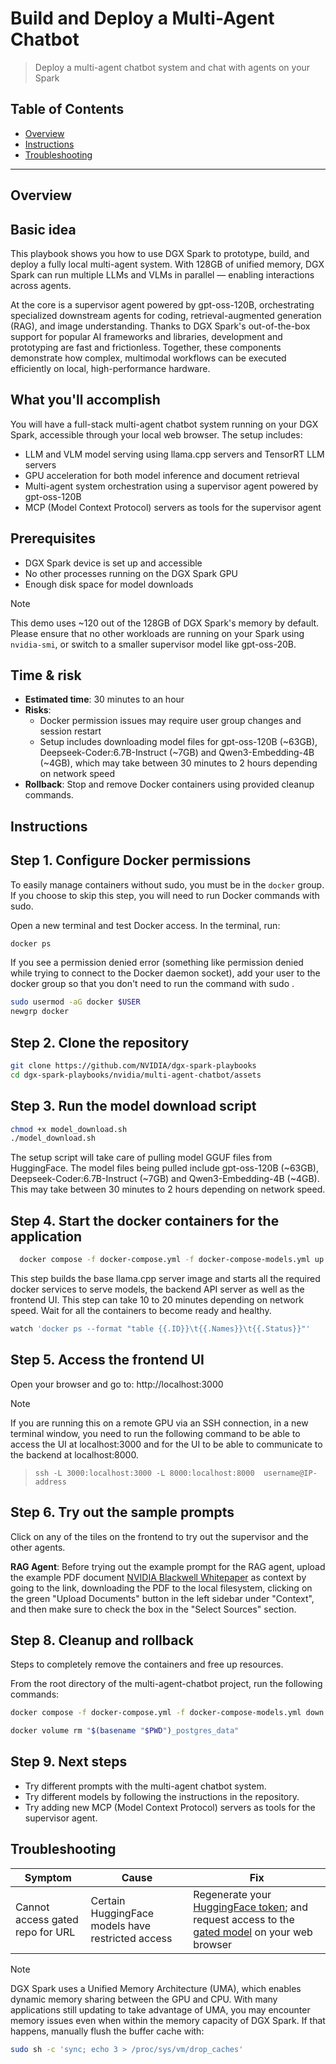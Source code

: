 # Build and Deploy a Multi-Agent Chatbot

> Deploy a multi-agent chatbot system and chat with agents on your Spark

## Table of Contents

- [Overview](#overview)
- [Instructions](#instructions)
- [Troubleshooting](#troubleshooting)

---

## Overview

## Basic idea

This playbook shows you how to use DGX Spark to prototype, build, and deploy a fully local multi-agent system. 
With 128GB of unified memory, DGX Spark can run multiple LLMs and VLMs in parallel — enabling interactions across agents.

At the core is a supervisor agent powered by gpt-oss-120B, orchestrating specialized downstream agents for coding, retrieval-augmented generation (RAG), and image understanding. 
Thanks to DGX Spark's out-of-the-box support for popular AI frameworks and libraries, development and prototyping are fast and frictionless. 
Together, these components demonstrate how complex, multimodal workflows can be executed efficiently on local, high-performance hardware.

## What you'll accomplish

You will have a full-stack multi-agent chatbot system running on your DGX Spark, accessible through
your local web browser. 
The setup includes:
- LLM and VLM model serving using llama.cpp servers and TensorRT LLM servers
- GPU acceleration for both model inference and document retrieval
- Multi-agent system orchestration using a supervisor agent powered by gpt-oss-120B
- MCP (Model Context Protocol) servers as tools for the supervisor agent

## Prerequisites

-  DGX Spark device is set up and accessible
-  No other processes running on the DGX Spark GPU
-  Enough disk space for model downloads

> [!NOTE]
> This demo uses ~120 out of the 128GB of DGX Spark's memory by default. 
> Please ensure that no other workloads are running on your Spark using `nvidia-smi`, or switch to a smaller supervisor model like gpt-oss-20B.


## Time & risk

* **Estimated time**: 30 minutes to an hour
* **Risks**:
  * Docker permission issues may require user group changes and session restart
  * Setup includes downloading model files for gpt-oss-120B (~63GB), Deepseek-Coder:6.7B-Instruct (~7GB) and Qwen3-Embedding-4B (~4GB), which may take between 30 minutes to 2 hours depending on network speed
* **Rollback**: Stop and remove Docker containers using provided cleanup commands.

## Instructions

## Step 1. Configure Docker permissions

To easily manage containers without sudo, you must be in the `docker` group. If you choose to skip this step, you will need to run Docker commands with sudo.

Open a new terminal and test Docker access. In the terminal, run:

```bash
docker ps
```

If you see a permission denied error (something like permission denied while trying to connect to the Docker daemon socket), add your user to the docker group so that you don't need to run the command with sudo .

```bash
sudo usermod -aG docker $USER
newgrp docker
```

## Step 2. Clone the repository

```bash
git clone https://github.com/NVIDIA/dgx-spark-playbooks
cd dgx-spark-playbooks/nvidia/multi-agent-chatbot/assets
```

## Step 3. Run the model download script

```bash
chmod +x model_download.sh
./model_download.sh
```

The setup script will take care of pulling model GGUF files from HuggingFace. 
The model files being pulled include gpt-oss-120B (~63GB), Deepseek-Coder:6.7B-Instruct (~7GB) and Qwen3-Embedding-4B (~4GB). 
This may take between 30 minutes to 2 hours depending on network speed.


## Step 4. Start the docker containers for the application

```bash
  docker compose -f docker-compose.yml -f docker-compose-models.yml up -d --build
```
This step builds the base llama.cpp server image and starts all the required docker services to serve models, the backend API server as well as the frontend UI. 
This step can take 10 to 20 minutes depending on network speed.
Wait for all the containers to become ready and healthy.

```bash
watch 'docker ps --format "table {{.ID}}\t{{.Names}}\t{{.Status}}"'
```

## Step 5. Access the frontend UI

Open your browser and go to: http://localhost:3000

> [!NOTE]
> If you are running this on a remote GPU via an SSH connection, in a new terminal window, you need to run the following command to be able to access the UI at localhost:3000 and for the UI to be able to communicate to the backend at localhost:8000.

>```ssh -L 3000:localhost:3000 -L 8000:localhost:8000  username@IP-address```

## Step 6. Try out the sample prompts

Click on any of the tiles on the frontend to try out the supervisor and the other agents.

**RAG Agent**:
Before trying out the example prompt for the RAG agent, upload the example PDF document [NVIDIA Blackwell Whitepaper](https://images.nvidia.com/aem-dam/Solutions/geforce/blackwell/nvidia-rtx-blackwell-gpu-architecture.pdf) 
as context by going to the link, downloading the PDF to the local filesystem, clicking on the green "Upload Documents" button in the left sidebar under "Context", and then make sure to check the box in the "Select Sources" section.

## Step 8. Cleanup and rollback

Steps to completely remove the containers and free up resources.

From the root directory of the multi-agent-chatbot project, run the following commands:

```bash
docker compose -f docker-compose.yml -f docker-compose-models.yml down

docker volume rm "$(basename "$PWD")_postgres_data"
```

## Step 9. Next steps

- Try different prompts with the multi-agent chatbot system.
- Try different models by following the instructions in the repository.
- Try adding new MCP (Model Context Protocol) servers as tools for the supervisor agent.

## Troubleshooting

| Symptom | Cause | Fix |
|---------|--------|-----|
| Cannot access gated repo for URL | Certain HuggingFace models have restricted access | Regenerate your [HuggingFace token](https://huggingface.co/docs/hub/en/security-tokens); and request access to the [gated model](https://huggingface.co/docs/hub/en/models-gated#customize-requested-information) on your web browser |

> [!NOTE]
> DGX Spark uses a Unified Memory Architecture (UMA), which enables dynamic memory sharing between the GPU and CPU. 
> With many applications still updating to take advantage of UMA, you may encounter memory issues even when within 
> the memory capacity of DGX Spark. If that happens, manually flush the buffer cache with:
```bash
sudo sh -c 'sync; echo 3 > /proc/sys/vm/drop_caches'
```

